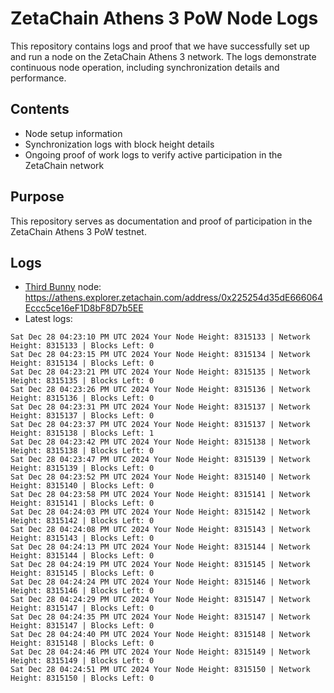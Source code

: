 # ZetaChain Athens 3 PoW Node Logs
This repository contains logs and proof that we have successfully set up and run a node on the ZetaChain Athens 3 network. The logs demonstrate continuous node operation, including synchronization details and performance.

## Contents
- Node setup information
- Synchronization logs with block height details
- Ongoing proof of work logs to verify active participation in the ZetaChain network

## Purpose
This repository serves as documentation and proof of participation in the ZetaChain Athens 3 PoW testnet.

## Logs

- [Third Bunny](https://thirdbunny.xyz/) node: https://athens.explorer.zetachain.com/address/0x225254d35dE666064Eccc5ce16eF1D8bF8D7b5EE
- Latest logs:
```
Sat Dec 28 04:23:10 PM UTC 2024 Your Node Height: 8315133 | Network Height: 8315133 | Blocks Left: 0
Sat Dec 28 04:23:15 PM UTC 2024 Your Node Height: 8315134 | Network Height: 8315134 | Blocks Left: 0
Sat Dec 28 04:23:21 PM UTC 2024 Your Node Height: 8315135 | Network Height: 8315135 | Blocks Left: 0
Sat Dec 28 04:23:26 PM UTC 2024 Your Node Height: 8315136 | Network Height: 8315136 | Blocks Left: 0
Sat Dec 28 04:23:31 PM UTC 2024 Your Node Height: 8315137 | Network Height: 8315137 | Blocks Left: 0
Sat Dec 28 04:23:37 PM UTC 2024 Your Node Height: 8315137 | Network Height: 8315138 | Blocks Left: 1
Sat Dec 28 04:23:42 PM UTC 2024 Your Node Height: 8315138 | Network Height: 8315138 | Blocks Left: 0
Sat Dec 28 04:23:47 PM UTC 2024 Your Node Height: 8315139 | Network Height: 8315139 | Blocks Left: 0
Sat Dec 28 04:23:52 PM UTC 2024 Your Node Height: 8315140 | Network Height: 8315140 | Blocks Left: 0
Sat Dec 28 04:23:58 PM UTC 2024 Your Node Height: 8315141 | Network Height: 8315141 | Blocks Left: 0
Sat Dec 28 04:24:03 PM UTC 2024 Your Node Height: 8315142 | Network Height: 8315142 | Blocks Left: 0
Sat Dec 28 04:24:08 PM UTC 2024 Your Node Height: 8315143 | Network Height: 8315143 | Blocks Left: 0
Sat Dec 28 04:24:13 PM UTC 2024 Your Node Height: 8315144 | Network Height: 8315144 | Blocks Left: 0
Sat Dec 28 04:24:19 PM UTC 2024 Your Node Height: 8315145 | Network Height: 8315145 | Blocks Left: 0
Sat Dec 28 04:24:24 PM UTC 2024 Your Node Height: 8315146 | Network Height: 8315146 | Blocks Left: 0
Sat Dec 28 04:24:29 PM UTC 2024 Your Node Height: 8315147 | Network Height: 8315147 | Blocks Left: 0
Sat Dec 28 04:24:35 PM UTC 2024 Your Node Height: 8315147 | Network Height: 8315147 | Blocks Left: 0
Sat Dec 28 04:24:40 PM UTC 2024 Your Node Height: 8315148 | Network Height: 8315148 | Blocks Left: 0
Sat Dec 28 04:24:46 PM UTC 2024 Your Node Height: 8315149 | Network Height: 8315149 | Blocks Left: 0
Sat Dec 28 04:24:51 PM UTC 2024 Your Node Height: 8315150 | Network Height: 8315150 | Blocks Left: 0
```
